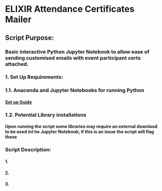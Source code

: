 # ELIXIR Attendance Certificates Mailer 

## Script Purpose:
### Basic interactive Python Jupyter Notebook to allow ease of sending customised emails with event participant certs attached.


### 1. Set Up Requirements:

### 1.1. Anaconda and Jupyter Notebooks for running Python
#### [Set up Guide](https://docs.anaconda.com/anaconda/install/mac-os/)


### 1.2. Potential Library installations
#### Upon running the script some libraries may require an external downlaod to be used int he Jupyter Notebook; if this is an issue the script will flag these

### Script Description:
#### 1.
#### 2.
#### 3. 
